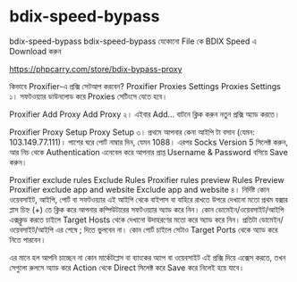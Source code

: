 # bdix-speed-bypass
bdix-speed-bypass
bdix-speed-bypass
যেকোনো File কে BDIX Speed এ Download করুন

https://phpcarry.com/store/bdix-bypass-proxy

কিভাবে Proxifier-এ প্রক্সি সেটআপ করবেন?
Proxifier Proxies Settings
Proxies Settings
১। সফটওয়্যার ডাউনলোড করে Proxies সেটিংসে যেতে হবে।

Proxifier Add Proxy
Add Proxy
২। এইবার Add… বাটনে ক্লিক করুন নতুন প্রক্সি অ্যাড করতে।

Proxifier Proxy Setup
Proxy Setup
৩। প্রথমে আপনার কেনা আইপি টা বসান (যেমন: 103.149.77.111)। পাশের ঘরে পোর্ট নাম্বার দিন, যেমন 1088। এরপর Socks Version 5 সিলেক্ট করুন, আর নিচ থেকে Authentication এনেবেল করে আপনার প্রাপ্ত Username & Password বসিয়ে Save করুন।

Proxifier exclude rules
Exclude Rules
Proxifier rules preview
Rules Preview
Proxifier exclude app and website
Exclude app and website
৪। নির্দিষ্ট কোন ওয়েবসাইট, আইপি, পোর্ট বা সফটওয়্যার এই আইপি থেকে বাইপাস বা বাহিরে রাখতে উপরে দেখানো মতো প্রথম বক্সার প্লাস চিহ্ন (+) তে ক্লিক করে আপনার কম্পিউটারের সফটওয়্যার অ্যাড করে নিন। কোন ডোমেইন/ওয়েবসাইট/আইপি এক্সক্লুড করতে চাইলে Target Hosts থেকে দেখানো উদাহরণের মতো করে অ্যাড করে নিন। প্রতিটা ডোমেইন/ওয়েবসাইট/আইপি এর শেষে ; দিতে ভুলবেন না। কোন পোর্ট চাইলে সেটাও Target Ports থেকে অ্যাড করে নিতে পারবেন।

এর মানে হল আপনি চাচ্ছেন না কোন মার্কেটপ্লেস বা ব্যাংকের অ্যাপ বা ওয়েবসাইট এই প্রক্সি দিয়ে এক্সেস করতে, তখন সেগুলো রুলসে অ্যাড করে Action থেকে Direct সিলেক্ট করে Save করে নিলেই হয়ে যাবে।
